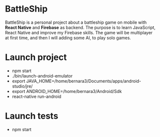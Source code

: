 # BattleShip

BattleShip is a personal project about a battleship game on mobile with **React Native** and **Firebase** as backend.
The purpose is to learn JavaScript, React Native and improve my Firebase skills.
The game will be multiplayer at first time, and then I will adding some AI, to play solo games.

# Launch project

- npm start
- ./bin/launch-android-emulator
- export JAVA_HOME=/home/bernara3/Documents/apps/android-studio/jre/
- export ANDROID_HOME=/home/bernara3/Android/Sdk
- react-native run-android

# Launch tests

- npm start